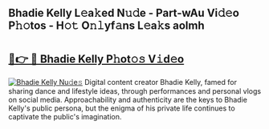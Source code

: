 ## Bhadie Kelly L𝚎a𝚔ed N𝚞𝚍e - Part-wAu Vi𝚍𝚎o P𝚑𝚘tos - H𝚘𝚝 O𝚗𝚕yf𝚊ns L𝚎a𝚔s aolmh

# <h2><a href="http://kf37yg2.oniu.top/?m=Bhadie+Kelly">🔗👉 🔴 Bhadie Kelly P𝚑ot𝚘𝚜 V𝚒d𝚎o</a></h2>

[![Bhadie Kelly Nu𝚍e𝚜](https://i.imgur.com/0qMVB7G.gif)](http://kf37yg2.oniu.top/?m=Bhadie+Kelly)
Digital content creator Bhadie Kelly, famed for sharing dance and lifestyle ideas, through performances and personal vlogs on social media. Approachability and authenticity are the keys to Bhadie Kelly's public persona, but the enigma of his private life continues to captivate the public's imagination.  

